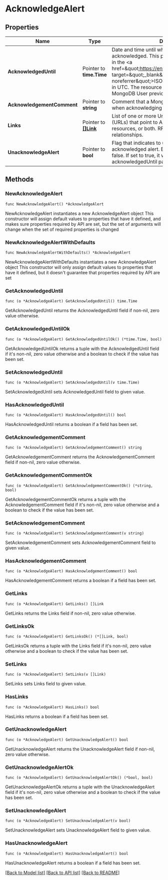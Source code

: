 # AcknowledgeAlert

## Properties

Name | Type | Description | Notes
------------ | ------------- | ------------- | -------------
**AcknowledgedUntil** | Pointer to **time.Time** | Date and time until which this alert has been acknowledged. This parameter expresses its value in the &lt;a href&#x3D;\&quot;https://en.wikipedia.org/wiki/ISO_8601\&quot; target&#x3D;\&quot;_blank\&quot; rel&#x3D;\&quot;noopener noreferrer\&quot;&gt;ISO 8601&lt;/a&gt; timestamp format in UTC. The resource returns this parameter if a MongoDB User previously acknowledged this alert. | [optional] 
**AcknowledgementComment** | Pointer to **string** | Comment that a MongoDB Cloud user submitted when acknowledging the alert. | [optional] 
**Links** | Pointer to [**[]Link**](Link.md) | List of one or more Uniform Resource Locators (URLs) that point to API sub-resources, related API resources, or both. RFC 5988 outlines these relationships. | [optional] [readonly] 
**UnacknowledgeAlert** | Pointer to **bool** | Flag that indicates to unacknowledge a previously acknowledged alert. By default this value is set to false. If set to true, it will override the acknowledgedUntil parameter. | [optional] 

## Methods

### NewAcknowledgeAlert

`func NewAcknowledgeAlert() *AcknowledgeAlert`

NewAcknowledgeAlert instantiates a new AcknowledgeAlert object
This constructor will assign default values to properties that have it defined,
and makes sure properties required by API are set, but the set of arguments
will change when the set of required properties is changed

### NewAcknowledgeAlertWithDefaults

`func NewAcknowledgeAlertWithDefaults() *AcknowledgeAlert`

NewAcknowledgeAlertWithDefaults instantiates a new AcknowledgeAlert object
This constructor will only assign default values to properties that have it defined,
but it doesn't guarantee that properties required by API are set

### GetAcknowledgedUntil

`func (o *AcknowledgeAlert) GetAcknowledgedUntil() time.Time`

GetAcknowledgedUntil returns the AcknowledgedUntil field if non-nil, zero value otherwise.

### GetAcknowledgedUntilOk

`func (o *AcknowledgeAlert) GetAcknowledgedUntilOk() (*time.Time, bool)`

GetAcknowledgedUntilOk returns a tuple with the AcknowledgedUntil field if it's non-nil, zero value otherwise
and a boolean to check if the value has been set.

### SetAcknowledgedUntil

`func (o *AcknowledgeAlert) SetAcknowledgedUntil(v time.Time)`

SetAcknowledgedUntil sets AcknowledgedUntil field to given value.

### HasAcknowledgedUntil

`func (o *AcknowledgeAlert) HasAcknowledgedUntil() bool`

HasAcknowledgedUntil returns a boolean if a field has been set.
### GetAcknowledgementComment

`func (o *AcknowledgeAlert) GetAcknowledgementComment() string`

GetAcknowledgementComment returns the AcknowledgementComment field if non-nil, zero value otherwise.

### GetAcknowledgementCommentOk

`func (o *AcknowledgeAlert) GetAcknowledgementCommentOk() (*string, bool)`

GetAcknowledgementCommentOk returns a tuple with the AcknowledgementComment field if it's non-nil, zero value otherwise
and a boolean to check if the value has been set.

### SetAcknowledgementComment

`func (o *AcknowledgeAlert) SetAcknowledgementComment(v string)`

SetAcknowledgementComment sets AcknowledgementComment field to given value.

### HasAcknowledgementComment

`func (o *AcknowledgeAlert) HasAcknowledgementComment() bool`

HasAcknowledgementComment returns a boolean if a field has been set.
### GetLinks

`func (o *AcknowledgeAlert) GetLinks() []Link`

GetLinks returns the Links field if non-nil, zero value otherwise.

### GetLinksOk

`func (o *AcknowledgeAlert) GetLinksOk() (*[]Link, bool)`

GetLinksOk returns a tuple with the Links field if it's non-nil, zero value otherwise
and a boolean to check if the value has been set.

### SetLinks

`func (o *AcknowledgeAlert) SetLinks(v []Link)`

SetLinks sets Links field to given value.

### HasLinks

`func (o *AcknowledgeAlert) HasLinks() bool`

HasLinks returns a boolean if a field has been set.
### GetUnacknowledgeAlert

`func (o *AcknowledgeAlert) GetUnacknowledgeAlert() bool`

GetUnacknowledgeAlert returns the UnacknowledgeAlert field if non-nil, zero value otherwise.

### GetUnacknowledgeAlertOk

`func (o *AcknowledgeAlert) GetUnacknowledgeAlertOk() (*bool, bool)`

GetUnacknowledgeAlertOk returns a tuple with the UnacknowledgeAlert field if it's non-nil, zero value otherwise
and a boolean to check if the value has been set.

### SetUnacknowledgeAlert

`func (o *AcknowledgeAlert) SetUnacknowledgeAlert(v bool)`

SetUnacknowledgeAlert sets UnacknowledgeAlert field to given value.

### HasUnacknowledgeAlert

`func (o *AcknowledgeAlert) HasUnacknowledgeAlert() bool`

HasUnacknowledgeAlert returns a boolean if a field has been set.

[[Back to Model list]](../README.md#documentation-for-models) [[Back to API list]](../README.md#documentation-for-api-endpoints) [[Back to README]](../README.md)


